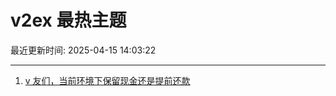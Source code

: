 # v2ex 最热主题

最近更新时间: 2025-04-15 14:03:22

--- 
1. [v 友们，当前环境下保留现金还是提前还款](https://www.v2ex.com/t/1125483) 
